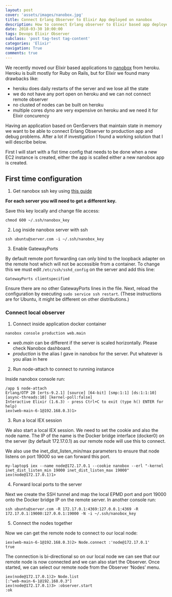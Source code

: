 ```yaml
---
layout: post
cover: 'assets/images/nanobox.jpg'
title: Connect Erlang Observer to Elixir App deployed on nanobox
description: How to connect Erlang observer to Elixir based app deployed on nanobox.
date: 2018-03-30 10:00:00
tags: Devops Elixir Observer
subclass: 'post tag-test tag-content'
categories: 'Elixir'
navigation: True
comments: true
---
```


We recently moved our Elixir based applications to [nanobox](https://nanobox.io/) from heroku. Heroku is built mostly for Ruby on Rails, but for Elixir we found many drawbacks like:

- heroku does daily restarts of the server and we lose all the state
- we do not have any port open on heroku and we can not connect remote observer
- no clusted of nodes can be built on heroku
- multiple cores dyno are very expensive on heroku and we need it for Elixir concurency

Having an application based on GenServers that maintain state in memory we want to be able to connect Erlang Observer to production app and debug problems. After a lot if investigation I found a working solution that I will describe below.

First I will start with a fist time config that needs to be done when a new EC2 instance is created, either the app is scalled either a new nanobox app is created.

## First time configuration

1. Get nanobox ssh key using [this guide](https://docs.nanobox.io/live-app-management/remote-access/app-ssh-keys/)

**For each server you will need to get a different key.**

Save this key locally and change file access:

```shell
chmod 600 ~/.ssh/nanobox_key
```

2. Log inside nanobox server with ssh

```shell
ssh ubuntu@server.com -i ~/.ssh/nanobox_key
```

3. Enable GatewayPorts

By default remote port forwarding can only bind to the loopback adapter on the remote host which will not be accessible from a container. To change this we must edit `/etc/ssh/sshd_config` on the server and add this line:

```
GatewayPorts clientspecified
```

Ensure there are no other GatewayPorts lines in the file. Next, reload the configuration by executing `sudo service ssh restart`. (These instructions are for Ubuntu, it might be different on other distributions.)

### Connect local observer

1. Connect inside application docker container

```shell
nanobox console production web.main
```

- *web.main* can be different if the server is scaled horizontally. Please check Nanobox dashboard.
- *production* is the alias I gave in nanobox for the server. Put whatever is you alias in here

2. Run node-attach to connect to running instance

Inside nanobox console run:

```shell
/app $ node-attach
Erlang/OTP 20 [erts-9.2.1] [source] [64-bit] [smp:1:1] [ds:1:1:10] [async-threads:10] [kernel-poll:false]
Interactive Elixir (1.6.3) - press Ctrl+C to exit (type h() ENTER for help)
iex(web-main-6-1@192.168.0.3)1>
```

3. Run a local IEX session

We also start a local IEX session. We need to set the cookie and also the node name. The IP of the name is the Docker bridge interface (docker0) on the server (by default 172.17.0.1) as our remote node will use this to connect.

We also use the inet_dist_listen_min/max parameters to ensure that node listens on port 19000 so we can forward this port.

```shell
my-laptop$ iex --name node@172.17.0.1 --cookie nanobox --erl "-kernel inet_dist_listen_min 19000 inet_dist_listen_max 19000"
iex(node@172.17.0.1)1>
```

4. Forward local ports to the server

Next we create the SSH tunnel and map the local EPMD port and port 19000 onto the Docker bridge IP on the remote server. In another console run:

```shell
ssh ubuntu@server.com -R 172.17.0.1:4369:127.0.0.1:4369 -R 172.17.0.1:19000:127.0.0.1:19000 -N -i ~/.ssh/nanobox_key
```

5. Connect the nodes together

Now we can get the remote node to connect to our local node:

```shell
iex(web-main-6-1@192.168.0.3)2> Node.connect :'node@172.17.0.1'
true
```

The connection is bi-directional so on our local node we can see that our remote node is now connected and we can also start the Observer. Once started, we can select our remote node from the Observer ‘Nodes’ menu.

```shell
iex(node@172.17.0.1)2> Node.list
[:"web-main-6-1@192.168.0.3"]
iex(node@172.17.0.1)3> :observer.start
:ok
```
